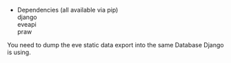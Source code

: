 
* Dependencies (all available via pip)  
django  
eveapi  
praw  

You need to dump the eve static data export into the same Database Django is using.
